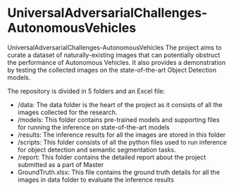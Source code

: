 # UniversalAdversarialChallenges-AutonomousVehicles

UniversalAdversarialChallenges-AutonomousVehicles
The project aims to curate a dataset of naturally-existing images that can potentially obstruct the performance of Autonomous Vehicles. It also provides a demonstration by testing the collected images on the state-of-the-art Object Detection models.

The repository is divided in 5 folders and an Excel file:

- /data: The data folder is the heart of the project as it consists of all the images collected for the research.
- /models: This folder contains pre-trained models and supporting files for running the inference on state-of-the-art models
- /results: The inference results for all the images are stored in this folder
- /scripts: This folder consists of all the python files used to run inference for object detection and semantic segmentation tasks.
- /report: This folder contains the detailed report about the project submitted as a part of Master
- GroundTruth.xlsx: This file contains the ground truth details for all the images in data folder to evaluate the inference results
